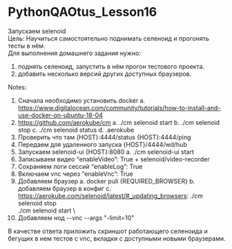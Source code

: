 # PythonQAOtus_Lesson16

Запускаем selenoid \
Цель: Научиться самостоятельно поднимать селеноид и прогонять тесты в нём. \
Для выполнения домашнего задания нужно: 
1. поднять селеноид, запустить в нём прогон тестового проекта.
2. добавить несколько версий других доступных браузеров.

Notes:
1. Сначала необходимо установить docker
a. https://www.digitalocean.com/community/tutorials/how-to-install-and-use-docker-on-ubuntu-18-04
2. https://github.com/aerokube/cm
a. ./cm selenoid start
b. ./cm selenoid stop
c. ./cm selenoid status
d. .aerokube
3. Проверить что там {HOST}:4444/status {HOST}:4444/ping
4. Передаем для удаленного запуска {HOST}/4444/wd/hub
5. Запускаем selenoid-ui {HOST}:8080
a. ./cm selenoid-ui start
6. Записываем видео “enableVideo”: True + selenoid/video-recorder
7. Сохраняем логи сессий “enableLog”: True
8. Включаем vnc через “enableVnc”: True
9. Добавляем браузер
a. docker pull {REQUIRED_BROWSER}
b. добавляем браузер в конфиг
c. https://aerokube.com/selenoid/latest/#_updating_browsers:
./cm selenoid stop \
./cm selenoid start \
10. Добавляем нод --vnc --args "-limit=10"

В качестве ответа приложить скриншот работающего селеноида и бегущих в нем тестов с vnc, вкладки с доступными новыми браузерами.
